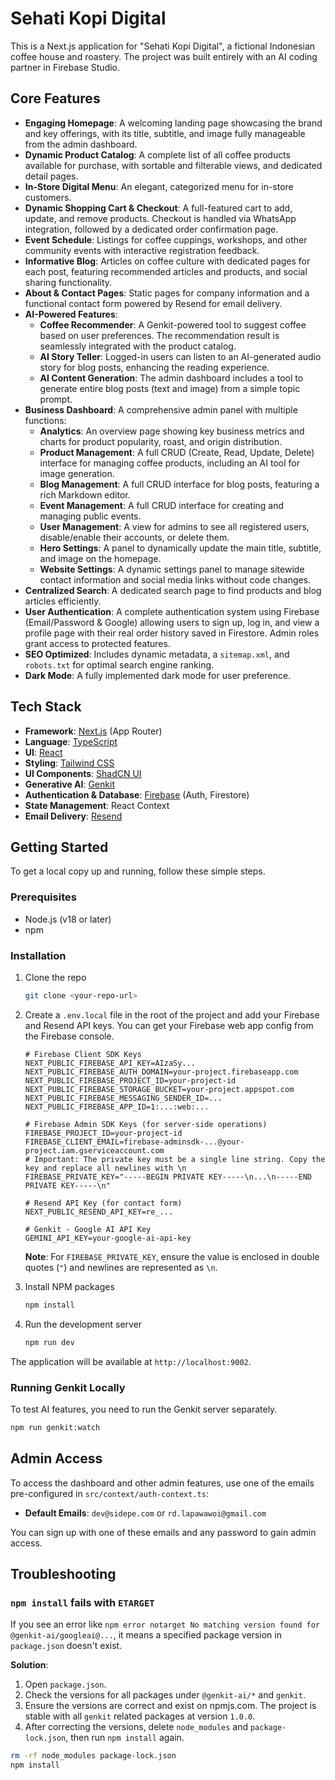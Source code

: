 
# Sehati Kopi Digital

This is a Next.js application for "Sehati Kopi Digital", a fictional Indonesian coffee house and roastery. The project was built entirely with an AI coding partner in Firebase Studio.

## Core Features

- **Engaging Homepage**: A welcoming landing page showcasing the brand and key offerings, with its title, subtitle, and image fully manageable from the admin dashboard.
- **Dynamic Product Catalog**: A complete list of all coffee products available for purchase, with sortable and filterable views, and dedicated detail pages.
- **In-Store Digital Menu**: An elegant, categorized menu for in-store customers.
- **Dynamic Shopping Cart & Checkout**: A full-featured cart to add, update, and remove products. Checkout is handled via WhatsApp integration, followed by a dedicated order confirmation page.
- **Event Schedule**: Listings for coffee cuppings, workshops, and other community events with interactive registration feedback.
- **Informative Blog**: Articles on coffee culture with dedicated pages for each post, featuring recommended articles and products, and social sharing functionality.
- **About & Contact Pages**: Static pages for company information and a functional contact form powered by Resend for email delivery.
- **AI-Powered Features**:
    - **Coffee Recommender**: A Genkit-powered tool to suggest coffee based on user preferences. The recommendation result is seamlessly integrated with the product catalog.
    - **AI Story Teller**: Logged-in users can listen to an AI-generated audio story for blog posts, enhancing the reading experience.
    - **AI Content Generation**: The admin dashboard includes a tool to generate entire blog posts (text and image) from a simple topic prompt.
- **Business Dashboard**: A comprehensive admin panel with multiple functions:
    - **Analytics**: An overview page showing key business metrics and charts for product popularity, roast, and origin distribution.
    - **Product Management**: A full CRUD (Create, Read, Update, Delete) interface for managing coffee products, including an AI tool for image generation.
    - **Blog Management**: A full CRUD interface for blog posts, featuring a rich Markdown editor.
    - **Event Management**: A full CRUD interface for creating and managing public events.
    - **User Management**: A view for admins to see all registered users, disable/enable their accounts, or delete them.
    - **Hero Settings**: A panel to dynamically update the main title, subtitle, and image on the homepage.
    - **Website Settings**: A dynamic settings panel to manage sitewide contact information and social media links without code changes.
- **Centralized Search**: A dedicated search page to find products and blog articles efficiently.
- **User Authentication**: A complete authentication system using Firebase (Email/Password & Google) allowing users to sign up, log in, and view a profile page with their real order history saved in Firestore. Admin roles grant access to protected features.
- **SEO Optimized**: Includes dynamic metadata, a `sitemap.xml`, and `robots.txt` for optimal search engine ranking.
- **Dark Mode**: A fully implemented dark mode for user preference.

## Tech Stack

- **Framework**: [Next.js](https://nextjs.org/) (App Router)
- **Language**: [TypeScript](https://www.typescriptlang.org/)
- **UI**: [React](https://reactjs.org/)
- **Styling**: [Tailwind CSS](https://tailwindcss.com/)
- **UI Components**: [ShadCN UI](https://ui.shadcn.com/)
- **Generative AI**: [Genkit](https://firebase.google.com/docs/genkit)
- **Authentication & Database**: [Firebase](https://firebase.google.com/) (Auth, Firestore)
- **State Management**: React Context
- **Email Delivery**: [Resend](https://resend.com)

## Getting Started

To get a local copy up and running, follow these simple steps.

### Prerequisites

- Node.js (v18 or later)
- npm

### Installation

1. Clone the repo
   ```sh
   git clone <your-repo-url>
   ```
2. Create a `.env.local` file in the root of the project and add your Firebase and Resend API keys. You can get your Firebase web app config from the Firebase console.
   ```env
   # Firebase Client SDK Keys
   NEXT_PUBLIC_FIREBASE_API_KEY=AIzaSy...
   NEXT_PUBLIC_FIREBASE_AUTH_DOMAIN=your-project.firebaseapp.com
   NEXT_PUBLIC_FIREBASE_PROJECT_ID=your-project-id
   NEXT_PUBLIC_FIREBASE_STORAGE_BUCKET=your-project.appspot.com
   NEXT_PUBLIC_FIREBASE_MESSAGING_SENDER_ID=...
   NEXT_PUBLIC_FIREBASE_APP_ID=1:...:web:...

   # Firebase Admin SDK Keys (for server-side operations)
   FIREBASE_PROJECT_ID=your-project-id
   FIREBASE_CLIENT_EMAIL=firebase-adminsdk-...@your-project.iam.gserviceaccount.com
   # Important: The private key must be a single line string. Copy the key and replace all newlines with \n
   FIREBASE_PRIVATE_KEY="-----BEGIN PRIVATE KEY-----\n...\n-----END PRIVATE KEY-----\n"

   # Resend API Key (for contact form)
   NEXT_PUBLIC_RESEND_API_KEY=re_...
   
   # Genkit - Google AI API Key
   GEMINI_API_KEY=your-google-ai-api-key
   ```
   **Note**: For `FIREBASE_PRIVATE_KEY`, ensure the value is enclosed in double quotes (`"`) and newlines are represented as `\n`.

3. Install NPM packages
   ```sh
   npm install
   ```
4. Run the development server
   ```sh
   npm run dev
   ```

The application will be available at `http://localhost:9002`.

### Running Genkit Locally

To test AI features, you need to run the Genkit server separately.
```sh
npm run genkit:watch
```

## Admin Access

To access the dashboard and other admin features, use one of the emails pre-configured in `src/context/auth-context.ts`:
- **Default Emails**: `dev@sidepe.com` or `rd.lapawawoi@gmail.com`

You can sign up with one of these emails and any password to gain admin access.

## Troubleshooting

### `npm install` fails with `ETARGET`

If you see an error like `npm error notarget No matching version found for @genkit-ai/googleai@...`, it means a specified package version in `package.json` doesn't exist.

**Solution**:
1. Open `package.json`.
2. Check the versions for all packages under `@genkit-ai/*` and `genkit`.
3. Ensure the versions are correct and exist on npmjs.com. The project is stable with all `genkit` related packages at version `1.0.0`.
4. After correcting the versions, delete `node_modules` and `package-lock.json`, then run `npm install` again.

```sh
rm -rf node_modules package-lock.json
npm install
```
